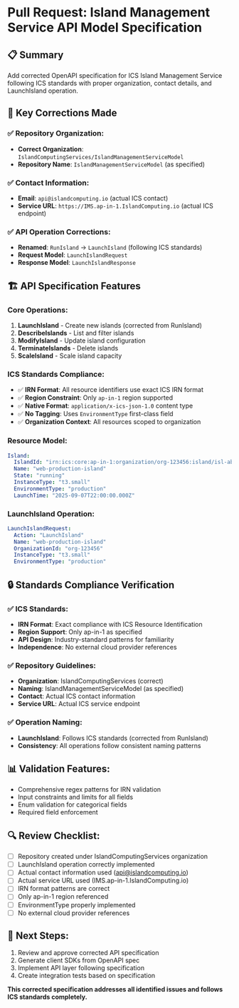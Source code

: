 # Pull Request: Island Management Service API Model Specification

## 📋 Summary
Add corrected OpenAPI specification for ICS Island Management Service following ICS standards with proper organization, contact details, and LaunchIsland operation.

## 🎯 Key Corrections Made

### ✅ Repository Organization:
- **Correct Organization**: `IslandComputingServices/IslandManagementServiceModel`
- **Repository Name**: `IslandManagementServiceModel` (as specified)

### ✅ Contact Information:
- **Email**: `api@islandcomputing.io` (actual ICS contact)
- **Service URL**: `https://IMS.ap-in-1.IslandComputing.io` (actual ICS endpoint)

### ✅ API Operation Corrections:
- **Renamed**: `RunIsland` → `LaunchIsland` (following ICS standards)
- **Request Model**: `LaunchIslandRequest`
- **Response Model**: `LaunchIslandResponse`

## 🏗️ API Specification Features

### Core Operations:
1. **LaunchIsland** - Create new islands (corrected from RunIsland)
2. **DescribeIslands** - List and filter islands
3. **ModifyIsland** - Update island configuration
4. **TerminateIslands** - Delete islands
5. **ScaleIsland** - Scale island capacity

### ICS Standards Compliance:
- ✅ **IRN Format**: All resource identifiers use exact ICS IRN format
- ✅ **Region Constraint**: Only `ap-in-1` region supported
- ✅ **Native Format**: `application/x-ics-json-1.0` content type
- ✅ **No Tagging**: Uses `EnvironmentType` first-class field
- ✅ **Organization Context**: All resources scoped to organization

### Resource Model:
```yaml
Island:
  IslandId: "irn:ics:core:ap-in-1:organization/org-123456:island/isl-abcdef123"
  Name: "web-production-island"
  State: "running"
  InstanceType: "t3.small"
  EnvironmentType: "production"
  LaunchTime: "2025-09-07T22:00:00.000Z"
```

### LaunchIsland Operation:
```yaml
LaunchIslandRequest:
  Action: "LaunchIsland"
  Name: "web-production-island"
  OrganizationId: "org-123456"
  InstanceType: "t3.small"
  EnvironmentType: "production"
```

## 🔒 Standards Compliance Verification

### ✅ ICS Standards:
- **IRN Format**: Exact compliance with ICS Resource Identification
- **Region Support**: Only ap-in-1 as specified
- **API Design**: Industry-standard patterns for familiarity
- **Independence**: No external cloud provider references

### ✅ Repository Guidelines:
- **Organization**: IslandComputingServices (correct)
- **Naming**: IslandManagementServiceModel (as specified)
- **Contact**: Actual ICS contact information
- **Service URL**: Actual ICS service endpoint

### ✅ Operation Naming:
- **LaunchIsland**: Follows ICS standards (corrected from RunIsland)
- **Consistency**: All operations follow consistent naming patterns

## 📊 Validation Features:
- Comprehensive regex patterns for IRN validation
- Input constraints and limits for all fields
- Enum validation for categorical fields
- Required field enforcement

## 🔍 Review Checklist:
- [ ] Repository created under IslandComputingServices organization
- [ ] LaunchIsland operation correctly implemented
- [ ] Actual contact information used (api@islandcomputing.io)
- [ ] Actual service URL used (IMS.ap-in-1.IslandComputing.io)
- [ ] IRN format patterns are correct
- [ ] Only ap-in-1 region referenced
- [ ] EnvironmentType properly implemented
- [ ] No external cloud provider references

## 📝 Next Steps:
1. Review and approve corrected API specification
2. Generate client SDKs from OpenAPI spec
3. Implement API layer following specification
4. Create integration tests based on specification

**This corrected specification addresses all identified issues and follows ICS standards completely.**
